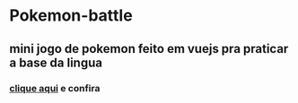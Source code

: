 # Pokemon-battle

## mini jogo de pokemon feito em vuejs pra praticar a base da lingua
### [clique aqui](https://n4m-ward.github.io/Pokemon-battle/) e confira
